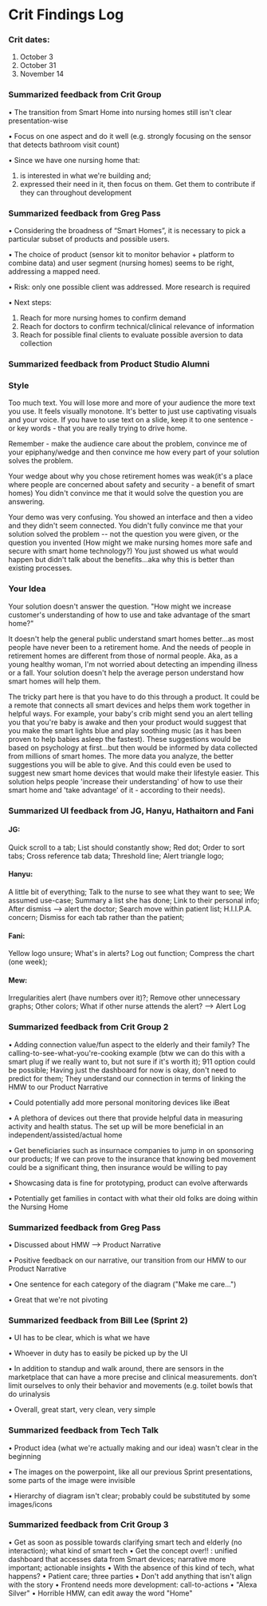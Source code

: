 # Crit Findings Log

### Crit dates:
1. October 3
2. October 31
3. November 14

### Summarized feedback from Crit Group

• The transition from Smart Home into nursing homes still isn't clear presentation-wise

• Focus on one aspect and do it well (e.g. strongly focusing on the sensor that detects bathroom visit count)

• Since we have one nursing home that:
1) is interested in what we're building and;
2) expressed their need in it, then focus on them. Get them to contribute if they can throughout development

### Summarized feedback from Greg Pass

• Considering the broadness of “Smart Homes”, it is necessary to pick a particular subset of products and possible users.

• The choice of product (sensor kit to monitor behavior + platform to combine data) and user segment (nursing homes) seems to be right, addressing a mapped need.

• Risk: only one possible client was addressed. More research is required

• Next steps:
  1)	Reach for more nursing homes to confirm demand
  2)	Reach for doctors to confirm technical/clinical relevance of information
  3)	Reach for possible final clients to evaluate possible aversion to data collection

### Summarized feedback from Product Studio Alumni

### Style
Too much text. You will lose more and more of your audience the more text you use. It feels visually monotone. It's better to just use captivating visuals and your voice. If you have to use text on a slide, keep it to one sentence - or key words - that you are really trying to drive home. 

Remember - make the audience care about the problem, convince me of your epiphany/wedge and then convince me how every part of your solution solves the problem. 

Your wedge about why you chose retirement homes was weak(it's a place where people are concerned about safety and security - a benefit of smart homes) You didn't convince me that it would solve the question you are answering. 

Your demo was very confusing. You showed an interface and then a video and they didn't seem connected. You didn't fully convince me that your solution solved the problem -- not the question you were given, or the question you invented (How might we make nursing homes more safe and secure with smart home technology?) You just showed us what would happen but didn't talk about the benefits...aka why this is better than existing processes. 


### Your Idea
Your solution doesn't answer the question. "How might we increase customer's understanding of how to use and take advantage of the smart home?"

It doesn't help the general public understand smart homes better...as most people have never been to a retirement home. And the needs of people in retirement homes are different from those of normal people. Aka, as a young healthy woman, I'm not worried about detecting an impending illness or a fall. Your solution doesn't help the average person understand how smart homes will help them.

The tricky part here is that you have to do this through a product. It could be a remote that connects all smart devices and helps them work together in helpful ways. For example, your baby's crib might send you an alert telling you that you're baby is awake and then your product would suggest that you make the smart lights blue and play soothing music (as it has been proven to help babies asleep the fastest). These suggestions would be based on psychology at first...but then would be informed by data collected from millions of smart homes. The more data you analyze, the better suggestions you will be able to give. And this could even be used to suggest new smart home devices that would make their lifestyle easier. This solution helps people 'increase their understanding' of how to use their smart home and 'take advantage' of it - according to their needs).

### Summarized UI feedback from JG, Hanyu, Hathaitorn and Fani
#### JG: 
Quick scroll to a tab;
List should constantly show;
Red dot;
Order to sort tabs;
Cross reference tab data;
Threshold line;
Alert triangle logo;

#### Hanyu:
A little bit of everything;
Talk to the nurse to see what they want to see;
We assumed use-case;
Summary a list she has done;
Link to their personal info;
After dismiss --> alert the doctor;
Search move within patient list;
H.I.I.P.A. concern;
Dismiss for each tab rather than the patient;

#### Fani:
Yellow logo unsure;
What's in alerts?
Log out function;
Compress the chart (one week);

#### Mew:
Irregularities alert (have numbers over it)?;
Remove other unnecessary graphs;
Other colors;
What if other nurse attends the alert? --> Alert Log


### Summarized feedback from Crit Group 2
• Adding connection value/fun aspect to the elderly and their family? The calling-to-see-what-you're-cooking example (btw we can do this with a smart plug if we really want to, but not sure if it's worth it); 911 option could be possible; Having just the dashboard for now is okay, don't need to predict for them; They understand our connection in terms of linking the HMW to our Product Narrative

• Could potentially add more personal monitoring devices like iBeat

• A plethora of devices out there that provide helpful data in measuring activity and health status. The set up will be more beneficial in an independent/assisted/actual home

• Get beneficiaries such as insurnace companies to jump in on sponsoring our products; If we can prove to the insurance that knowing bed movement could be a significant thing, then insurance would be willing to pay

• Showcasing data is fine for prototyping, product can evolve afterwards

• Potentially get families in contact with what their old folks are doing within the Nursing Home

### Summarized feedback from Greg Pass

• Discussed about HMW --> Product Narrative

• Positive feedback on our narrative, our transition from our HMW to our Product Narrative

• One sentence for each category of the diagram ("Make me care...")

• Great that we're not pivoting

### Summarized feedback from Bill Lee (Sprint 2)

• UI has to be clear, which is what we have

• Whoever in duty has to easily be picked up by the UI

• In addition to standup and walk around, there are sensors in the marketplace that can have a more precise and clinical measurements. don’t limit ourselves to only their behavior and movements (e.g. toilet bowls that do urinalysis

• Overall, great start, very clean, very simple

### Summarized feedback from Tech Talk

• Product idea (what we're actually making and our idea) wasn't clear in the beginning

• The images on the powerpoint, like all our previous Sprint presentations, some parts of the image were invisible

• Hierarchy of diagram isn't clear; probably could be substituted by some images/icons


### Summarized feedback from Crit Group 3

• Get as soon as possible towards clarifying smart tech and elderly (no interaction); what kind of smart tech
• Get the concept over!! : unified dashboard that accesses data from Smart devices; narrative more important; actionable insights
• With the absence of this kind of tech, what happens?
• Patient care; three parties
• Don't add anything that isn't align with the story
• Frontend needs more development: call-to-actions
• "Alexa Silver"
• Horrible HMW, can edit away the word "Home"

